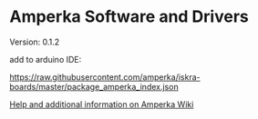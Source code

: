 # Amperka Software and Drivers

Version: 0.1.2<br>

add to arduino IDE:

https://raw.githubusercontent.com/amperka/iskra-boards/master/package_amperka_index.json

[Help and additional information on Amperka Wiki](http://wiki.amperka.ru/%D0%BF%D1%80%D0%BE%D0%B4%D1%83%D0%BA%D1%82%D1%8B:iskra-nano-pro)
